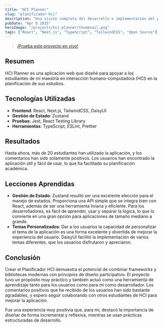 ```yaml
---
title: "HCI Planner"
slug: "planificador-hci"
description: "Una visión completa del desarrollo e implementación del planner de HCI."
pubDate: "Apr 8 2025"
heroImage: "/projects/hci-planner/thumbnail.png"
tags: ["React", "Next.js", "TypeScript", "TailwindCSS", "Open Source"]
---
```


> [¡Prueba este proyecto en vivo!](https://hciplanner.robruizr.dev/)

## Resumen

HCI Planner es una aplicación web que diseñé para apoyar a los estudiantes de mi maestría en interacción humano-computadora (HCI) en la planificación de sus estudios.

## Tecnologías Utilizadas

- **Frontend**: React, Next.js, TailwindCSS, DaisyUI
- **Gestión de Estado**: Zustand
- **Pruebas**: Jest, React Testing Library
- **Herramientas**: TypeScript, ESLint, Prettier

## Resultados

Hasta ahora, más de 20 estudiantes han utilizado la aplicación, y los comentarios han sido solamente positivos. Los usuarios han encontrado la aplicación útil y fácil de usar, lo que ha facilitado su planificación académica.

## Lecciones Aprendidas

- **Gestión de Estado**: Zustand resultó ser una excelente elección para el manejo de estados. Proporciona una API simple que se integra bien con React, además de ser una herramienta liviana y eficiente. Para los desarrolladores, es fácil de aprender, usar y separar la lógica, lo que lo convierte en una gran opción para aplicaciones de tamaño mediano a grande.
- **Temas Personalizados**: Dar a los usuarios la capacidad de personalizar el tema de la aplicación es una forma excelente y divertida de mejorar la experiencia del usuario. DaisyUI facilitó la implementación de varios temas diferentes, que los usuarios disfrutaron y apreciaron.

## Conclusión

Crear el Planificador HCI demuestra el potencial de combinar frameworks y bibliotecas modernas con principios de diseño participativo. El proyecto tuvo un propósito muy práctico y también actuó como una herramienta de aprendizaje tanto para los usuarios como para mí como desarrollador. Los comentarios positivos que he recibido de los usuarios han sido bastante agradables, y espero seguir colaborando con otros estudiantes de HCI para mejorar la aplicación.

Fue una experiencia muy positivia que, para mí, destacó la importancia de diseñar de forma incremental y reflexiva, mientras se usan prácticas estructuradas de desarrollo.